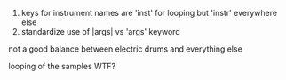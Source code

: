 1. keys for instrument names are 'inst' for looping but 'instr' everywhere else
1. standardize use of |args| vs 'args' keyword

not a good balance between electric drums and everything else

looping of the samples WTF?
